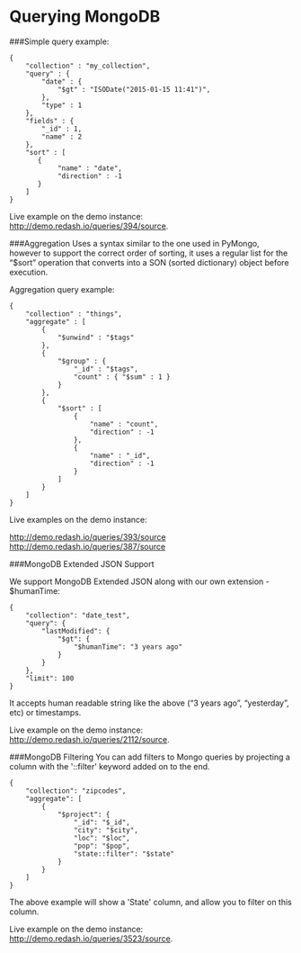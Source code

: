 # Querying MongoDB

###Simple query example:
```
{
    "collection" : "my_collection",
    "query" : {
        "date" : {
            "$gt" : "ISODate("2015-01-15 11:41")",
        },
        "type" : 1
    },
    "fields" : {
        "_id" : 1,
        "name" : 2
    },
    "sort" : [
       {
            "name" : "date",
            "direction" : -1
       }
    ]
}
```
Live example on the demo instance: http://demo.redash.io/queries/394/source.

###Aggregation
Uses a syntax similar to the one used in PyMongo, however to support the correct order of sorting, it uses a regular list for the “$sort” operation that converts into a SON (sorted dictionary) object before execution.

Aggregation query example:

```
{
    "collection" : "things",
    "aggregate" : [
        {
            "$unwind" : "$tags"
        },
        {
            "$group" : {
                "_id" : "$tags",
                "count" : { "$sum" : 1 }
            }
        },
        {
            "$sort" : [
                {
                    "name" : "count",
                    "direction" : -1
                },
                {
                    "name" : "_id",
                    "direction" : -1
                }
            ]
        }
    ]
}
```
Live examples on the demo instance:

http://demo.redash.io/queries/393/source
http://demo.redash.io/queries/387/source

###MongoDB Extended JSON Support

We support MongoDB Extended JSON along with our own extension - $humanTime:

```
{
    "collection": "date_test",
    "query": {
        "lastModified": {
            "$gt": {
                "$humanTime": "3 years ago"
            }
        }
    },
    "limit": 100
}
```
It accepts human readable string like the above (“3 years ago”, “yesterday”, etc) or timestamps.

Live example on the demo instance: http://demo.redash.io/queries/2112/source.

###MongoDB Filtering
You can add filters to Mongo queries by projecting a column with the '::filter' keyword added on to the end.

```
{
    "collection": "zipcodes",
    "aggregate": [
        {
            "$project": {
                "_id": "$_id",
                "city": "$city",
                "loc": "$loc",
                "pop": "$pop",
                "state::filter": "$state"
            }
        }
    ]
}
```

The above example will show a 'State' column, and allow you to filter on this column.

Live example on the demo instance: http://demo.redash.io/queries/3523/source.
